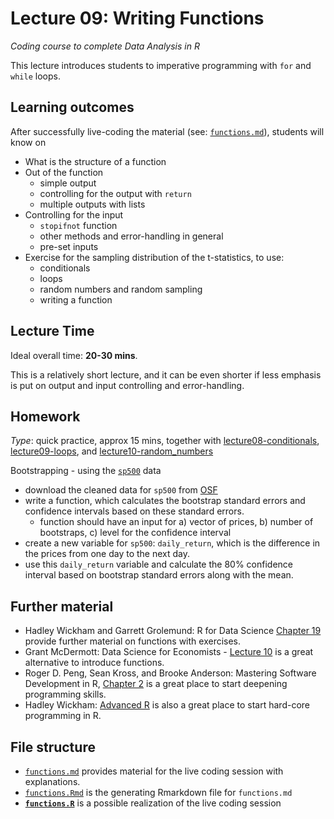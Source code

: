 # Lecture 09: Writing Functions
*Coding course to complete Data Analysis in R*

This lecture introduces students to imperative programming with `for` and `while` loops. 


## Learning outcomes
After successfully live-coding the material (see: [`functions.md`](https://github.com/gabors-data-analysis/da-coding-rstats/blob/main/lecture11-functions/functions.md)), students will know on

- What is the structure of a function
- Out of the function
  - simple output
  - controlling for the output with `return`
  - multiple outputs with lists
- Controlling for the input
  - `stopifnot` function
  - other methods and error-handling in general
  - pre-set inputs
- Exercise for the sampling distribution of the t-statistics, to use:
  - conditionals
  - loops
  - random numbers and random sampling
  - writing a function

## Lecture Time

Ideal overall time: **20-30 mins**.

This is a relatively short lecture, and it can be even shorter if less emphasis is put on output and input controlling and error-handling.

## Homework

*Type*: quick practice, approx 15 mins, together with [lecture08-conditionals](https://github.com/gabors-data-analysis/da-coding-rstats/edit/main/lecture08-conditionals), [lecture09-loops](https://github.com/gabors-data-analysis/da-coding-rstats/edit/main/lecture09-loops), and [lecture10-random_numbers](https://github.com/gabors-data-analysis/da-coding-rstats/edit/main/lecture10-random_numbers)

Bootstrapping - using the [`sp500`](https://gabors-data-analysis.com/datasets/#sp500) data

  - download the cleaned data for `sp500` from [OSF](https://osf.io/h64z2/)
  - write a function, which calculates the bootstrap standard errors and confidence intervals based on these standard errors.
    - function should have an input for a) vector of prices, b) number of bootstraps, c) level for the confidence interval
  - create a new variable for `sp500`: `daily_return`, which is the difference in the prices from one day to the next day.
  - use this `daily_return` variable and calculate the 80% confidence interval based on bootstrap standard errors along with the mean.


## Further material

  - Hadley Wickham and Garrett Grolemund: R for Data Science [Chapter 19](https://r4ds.had.co.nz/functions.html) provide further material on functions with exercises.
  - Grant McDermott: Data Science for Economists - [Lecture 10](https://github.com/uo-ec607/lectures/blob/master/10-funcs-intro/10-funcs-intro.md) is a great alternative to introduce functions.
  - Roger D. Peng, Sean Kross, and Brooke Anderson: Mastering Software Development in R, [Chapter 2](https://bookdown.org/rdpeng/RProgDA/advanced-r-programming.html) is a great place to start deepening programming skills.
  - Hadley Wickham: [Advanced R](http://adv-r.had.co.nz/Introduction.html) is also a great place to start hard-core programming in R.


## File structure
  
  - [`functions.md`](https://github.com/gabors-data-analysis/da-coding-rstats/blob/main/lecture11-functions/functions.md) provides material for the live coding session with explanations.
  - [`functions.Rmd`](https://github.com/gabors-data-analysis/da-coding-rstats/blob/main/lecture11-functions/functions.Rmd) is the generating Rmarkdown file for `functions.md`
  - **[`functions.R`](https://github.com/gabors-data-analysis/da-coding-rstats/blob/main/lecture11-functions/functions.R)** is a possible realization of the live coding session
